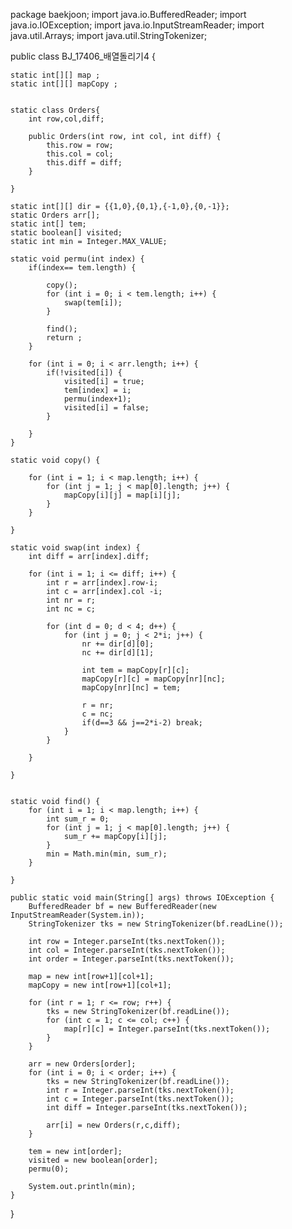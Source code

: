 package baekjoon;
import java.io.BufferedReader;
import java.io.IOException;
import java.io.InputStreamReader;
import java.util.Arrays;
import java.util.StringTokenizer;

public class BJ_17406_배열돌리기4 {

	static int[][] map ;
	static int[][] mapCopy ;
	
	
	static class Orders{
		int row,col,diff;

		public Orders(int row, int col, int diff) {
			this.row = row;
			this.col = col;
			this.diff = diff;
		}
		
	}
	
	static int[][] dir = {{1,0},{0,1},{-1,0},{0,-1}};
	static Orders arr[];
	static int[] tem;
	static boolean[] visited;
	static int min = Integer.MAX_VALUE;
	
	static void permu(int index) {
		if(index== tem.length) {
			
			copy();
			for (int i = 0; i < tem.length; i++) {
				swap(tem[i]);
			}
			
			find();
			return ;
		}
		
		for (int i = 0; i < arr.length; i++) {
			if(!visited[i]) {
				visited[i] = true;
				tem[index] = i;
				permu(index+1);
				visited[i] = false;
			}
			
		}
	}
	
	static void copy() {
		
		for (int i = 1; i < map.length; i++) {
			for (int j = 1; j < map[0].length; j++) {
				mapCopy[i][j] = map[i][j];
			}
		}
		
	}
	
	static void swap(int index) {
		int diff = arr[index].diff;
		
		for (int i = 1; i <= diff; i++) {
			int r = arr[index].row-i;
			int c = arr[index].col -i;
			int nr = r;
			int nc = c;
			
			for (int d = 0; d < 4; d++) {
				for (int j = 0; j < 2*i; j++) {
					nr += dir[d][0];
					nc += dir[d][1];
					
					int tem = mapCopy[r][c];
					mapCopy[r][c] = mapCopy[nr][nc];
					mapCopy[nr][nc] = tem;
					
					r = nr;
					c = nc;
					if(d==3 && j==2*i-2) break;
				}
			}
		
		}
		
	}
	

	static void find() {
		for (int i = 1; i < map.length; i++) {
			int sum_r = 0;
			for (int j = 1; j < map[0].length; j++) {
				sum_r += mapCopy[i][j];
			}
			min = Math.min(min, sum_r);
		}
		
	}
	
	public static void main(String[] args) throws IOException {
		BufferedReader bf = new BufferedReader(new InputStreamReader(System.in));
		StringTokenizer tks = new StringTokenizer(bf.readLine());
		
		int row = Integer.parseInt(tks.nextToken());
		int col = Integer.parseInt(tks.nextToken());
		int order = Integer.parseInt(tks.nextToken());
		
		map = new int[row+1][col+1];
		mapCopy = new int[row+1][col+1];
		
		for (int r = 1; r <= row; r++) {
			tks = new StringTokenizer(bf.readLine());
			for (int c = 1; c <= col; c++) {
				map[r][c] = Integer.parseInt(tks.nextToken());
			}
		}
		
		arr = new Orders[order];
		for (int i = 0; i < order; i++) {
			tks = new StringTokenizer(bf.readLine());
			int r = Integer.parseInt(tks.nextToken());
			int c = Integer.parseInt(tks.nextToken());
			int diff = Integer.parseInt(tks.nextToken());
			
			arr[i] = new Orders(r,c,diff);
		}
		
		tem = new int[order];
		visited = new boolean[order];
		permu(0);
		
		System.out.println(min);
	}

}
